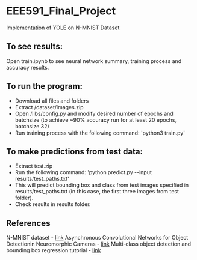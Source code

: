 # EEE591_Final_Project
Implementation of YOLE on N-MNIST Dataset

## To see results:
Open train.ipynb to see neural network summary, training process and accuracy results.

## To run the program:
- Download all files and folders
- Extract /dataset/images.zip
- Open /libs/config.py and modify desired number of epochs and batchsize (to achieve ~90% accuracy run for at least 20 epochs, batchsize 32)
- Run training process with the following command:
'python3 train.py'

## To make predictions from test data:
- Extract test.zip
- Run the following command:
'python predict.py --input results/test_paths.txt'
- This will predict bounding box and class from test images specified in results/test_paths.txt (in this case, the first three images from test folder).
- Check results in results folder.


## References
N-MNIST dataset - [link](https://www.garrickorchard.com/datasets/n-mnist)
Asynchronous Convolutional Networks for Object Detectionin Neuromorphic Cameras - [link](https://arxiv.org/abs/1805.07931v3)
Multi-class object detection and bounding box regression tutorial - [link](https://www.pyimagesearch.com/2020/10/12/multi-class-object-detection-and-bounding-box-regression-with-keras-tensorflow-and-deep-learning/)

